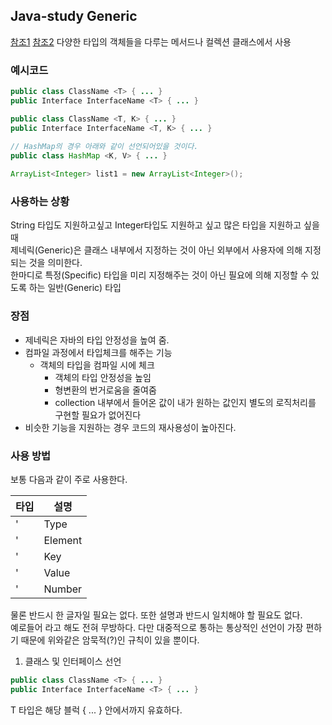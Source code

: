 ## Java-study Generic
[참조1](https://st-lab.tistory.com/153)
[참조2](https://github.com/JaeYeopHan/Interview_Question_for_Beginner/tree/master/Java#generic)
다양한 타입의 객체들을 다루는 메서드나 컬렉션 클래스에서 사용
### 예시코드
```java
public class ClassName <T> { ... }
public Interface InterfaceName <T> { ... }
```
```java
public class ClassName <T, K> { ... }
public Interface InterfaceName <T, K> { ... }
 
// HashMap의 경우 아래와 같이 선언되어있을 것이다.
public class HashMap <K, V> { ... }
```
```java
ArrayList<Integer> list1 = new ArrayList<Integer>();
```
### 사용하는 상황
String 타입도 지원하고싶고 Integer타입도 지원하고 싶고 많은 타입을 지원하고 싶을 때<br>
제네릭(Generic)은 클래스 내부에서 지정하는 것이 아닌 외부에서 사용자에 의해 지정되는 것을 의미한다. <br>
한마디로 특정(Specific) 타입을 미리 지정해주는 것이 아닌 필요에 의해 지정할 수 있도록 하는 일반(Generic) 타입

### 장점
- 제네릭은 자바의 타입 안정성을 높여 줌.
- 컴파일 과정에서 타입체크를 해주는 기능
  - 객체의 타입을 컴파일 시에 체크
    - 객체의 타입 안정성을 높임
    - 형변환의 번거로움을 줄여줌
    - collection 내부에서 들어온 값이 내가 원하는 값인지 별도의 로직처리를 구현할 필요가 없어진다
- 비슷한 기능을 지원하는 경우 코드의 재사용성이 높아진다.

### 사용 방법
보통 다음과 같이 주로 사용한다.

|타입|설명|
|------|---|
|'<T >|Type|
|'<E >|Element|
|'<K >|Key|
|'<V >|Value|
|'<N >|Number|
  
물론 반드시 한 글자일 필요는 없다. 또한 설명과 반드시 일치해야 할 필요도 없다. <br>
예로들어 <Ele>라고 해도 전혀 무방하다. 다만 대중적으로 통하는 통상적인 선언이 가장 편하기 때문에 위와같은 암묵적(?)인 규칙이 있을 뿐이다.

1. 클래스 및 인터페이스 선언
```java
public class ClassName <T> { ... }
public Interface InterfaceName <T> { ... }
```
  T 타입은 해당 블럭 { ... } 안에서까지 유효하다.

